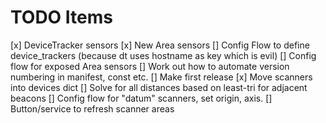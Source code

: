 # TODO Items

[x] DeviceTracker sensors
[x] New Area sensors
[] Config Flow to define device_trackers
   (because dt uses hostname as key which is evil)
[] Config flow for exposed Area sensors
[] Work out how to automate version numbering in manifest, const etc.
[] Make first release
[x] Move scanners into devices dict
[] Solve for all distances based on least-tri for adjacent beacons
[] Config flow for "datum" scanners, set origin, axis.
[] Button/service to refresh scanner areas

